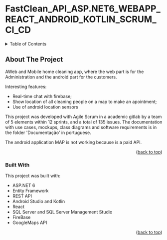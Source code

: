 # FastClean_API_ASP.NET6_WEBAPP_REACT_ANDROID_KOTLIN_SCRUM_CI_CD
<a name="readme-top"></a>
<!--
*** Thanks for checking out the Best-README-Template. If you have a suggestion
*** that would make this better, please fork the repo and create a pull request
*** or simply open an issue with the tag "enhancement".
*** Don't forget to give the project a star!
*** Thanks again! Now go create something AMAZING! :D
-->









<!-- TABLE OF CONTENTS -->
<details>
  <summary>Table of Contents</summary>
  <ol>
    <li>
      <a href="#about-the-project">About The Project</a>
      <ul>
        <li><a href="#built-with">Built With</a></li>
      </ul>
    </li>
  </ol>
</details>



<!-- ABOUT THE PROJECT -->
## About The Project
AWeb and Mobile home cleaning app, where the web part is
for the Administration and the android part for the customers.

Interesting features:
* Real-time chat with firebase;
* Show location of all cleaning people on a map to make an apointment;
* Use of android location sensors

This project was developed with Agile Scrum in a academic gitlab by a team of 5 elements within 12 sprints, and a total of 135 issues.
The documentation with use cases, mockups, class diagrams and software requirements is in the folder 'Documentação' in portuguese. 

The android application MAP is not working because is a paid API.


<p align="right">(<a href="#readme-top">back to top</a>)</p>



### Built With

This project was built with:

* ASP.NET 6
* Entity Framework
* REST API
* Android Studio and Kotlin
* React
* SQL Server and SQL Server Management Studio
* FireBase
* GoogleMaps API


<p align="right">(<a href="#readme-top">back to top</a>)</p>




